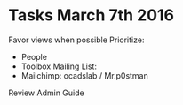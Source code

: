 # Tasks March 7th 2016
Favor views when possible
Prioritize:
 - People
 - Toolbox
 Mailing List:
 - Mailchimp: ocadslab / Mr.p0stman

Review Admin Guide
